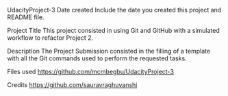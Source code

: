 UdacityProject-3
Date created
Include the date you created this project and README file.

Project Title
This project consisted in using Git and GitHub with a simulated workflow to refactor Project 2.

Description
The Project Submission consisted in the filling of a template with all the Git commands used to perform the requested tasks.

Files used
https://github.com/mcmbegbu/UdacityProject-3

Credits
https://github.com/sauravraghuvanshi
